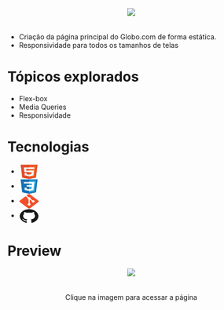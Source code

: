 <div align="center">
  <img src="#" width="250"></div>
<br>
  
- Criação da página principal do Globo.com de forma estática.
  <br>
- Responsividade para todos os tamanhos de telas

# Tópicos explorados

- Flex-box
- Media Queries
- Responsividade

# Tecnologias 
- <img align="center" height="30" width="40" src="https://raw.githubusercontent.com/devicons/devicon/master/icons/html5/html5-original.svg">
- <img align="center" height="30" width="40" src="https://raw.githubusercontent.com/devicons/devicon/master/icons/css3/css3-original.svg">
- <img align="center" height="30" width="40" src="https://raw.githubusercontent.com/devicons/devicon/master/icons/git/git-original.svg">
- <img align="center" height="30" width="40" src="https://raw.githubusercontent.com/devicons/devicon/master/icons/github/github-original.svg">

# Preview
<div align="center">
  <a href="#"><img src="#" width="600"></a>
  <br>
  <br>
  <p>Clique na imagem para acessar a página</p>
</div>
<br>

